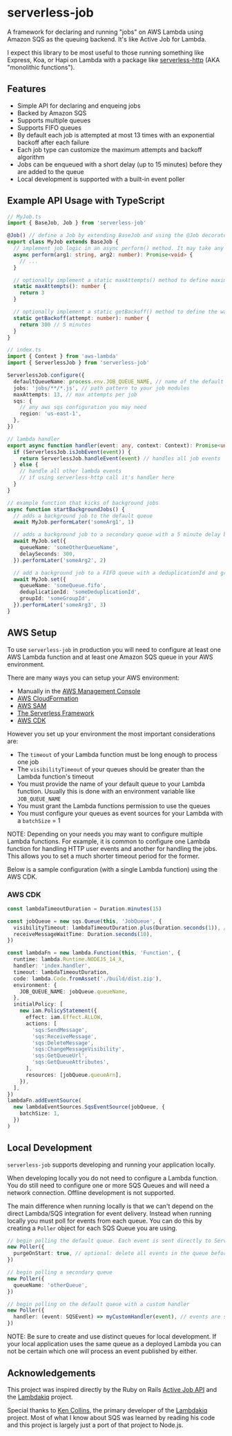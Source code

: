 # serverless-job

A framework for declaring and running "jobs" on AWS Lambda using Amazon SQS as
the queuing backend. It's like Active Job for Lambda.

I expect this library to be most useful to those running something like Express,
Koa, or Hapi on Lambda with a package like
[serverless-http](https://github.com/dougmoscrop/serverless-http) (AKA "monolithic functions").

## Features

- Simple API for declaring and enqueing jobs
- Backed by Amazon SQS
- Supports multiple queues
- Supports FIFO queues
- By default each job is attempted at most 13 times with an exponential backoff after each failure
- Each job type can customize the maximum attempts and backoff algorithm
- Jobs can be enqueued with a short delay (up to 15 minutes) before they are added to the queue
- Local development is supported with a built-in event poller

## Example API Usage with TypeScript

```typescript
// MyJob.ts
import { BaseJob, Job } from 'serverless-job'

@Job() // define a Job by extending BaseJob and using the @Job decorator
export class MyJob extends BaseJob {
  // implement job logic in an async perform() method. It may take any number of arguments but each must be serializable to JSON
  async perform(arg1: string, arg2: number): Promise<void> {
    // ...
  }

  // optionally implement a static maxAttempts() method to define maximum attempts of this job
  static maxAttempts(): number {
    return 3
  }

  // optionally implement a static getBackoff() method to define the wait time between attempt n and attempt n+1
  static getBackoff(attempt: number): number {
    return 300 // 5 minutes
  }
}
```

```typescript
// index.ts
import { Context } from 'aws-lambda'
import { ServerlessJob } from 'serverless-job'

ServerlessJob.configure({
  defaultQueueName: process.env.JOB_QUEUE_NAME, // name of the default queue
  jobs: 'jobs/**/*.js', // path pattern to your job modules
  maxAttempts: 13, // max attempts per job
  sqs: {
    // any aws sqs configuration you may need
    region: 'us-east-1',
  },
})

// lambda handler
export async function handler(event: any, context: Context): Promise<unknown> {
  if (ServerlessJob.isJobEvent(event)) {
    return ServerlessJob.handleEvent(event) // handles all job events
  } else {
    // handle all other lambda events
    // if using serverless-http call it's handler here
  }
}

// example function that kicks of background jobs
async function startBackgroundJobs() {
  // adds a background job to the default queue
  await MyJob.performLater('someArg1', 1)

  // adds a background job to a secondary queue with a 5 minute delay before it can run
  await MyJob.set({
    queueName: 'someOtherQueueName',
    delaySeconds: 300,
  }).performLater('someArg2', 2)

  // add a background job to a FIFO queue with a deduplicationId and groupId
  await MyJob.set({
    queueName: 'someQueue.fifo',
    deduplicationId: 'someDeduplicationId',
    groupId: 'someGroupId',
  }).performLater('someArg3', 3)
}
```

## AWS Setup

To use `serverless-job` in production you will need to configure at least one AWS
Lambda function and at least one Amazon SQS queue in your AWS environment.

There are many ways you can setup your AWS environment:

- Manually in the [AWS Management Console](https://aws.amazon.com/console)
- [AWS CloudFormation](https://aws.amazon.com/cloudformation)
- [AWS SAM](https://aws.amazon.com/serverless/sam)
- [The Serverless Framework](https://www.serverless.com)
- [AWS CDK](https://aws.amazon.com/cdk)

However you set up your environment the most important considerations are:

- The `timeout` of your Lambda function must be long enough to process one job
- The `visibilityTimeout` of your queues should be greater than the Lambda function's timeout
- You must provide the name of your default queue to your Lambda function. Usually this is done with an environment variable like `JOB_QUEUE_NAME`
- You must grant the Lambda functions permission to use the queues
- You must configure your queues as event sources for your Lambda with a `batchSize` = 1

NOTE: Depending on your needs you may want to configure multiple Lambda functions.
For example, it is common to configure one Lambda function for handling HTTP user
events and another for handling the jobs. This allows you to set a much shorter
timeout period for the former.

Below is a sample configuration (with a single Lambda function) using the AWS CDK.

### AWS CDK

```typescript
const lambdaTimeoutDuration = Duration.minutes(15)

const jobQueue = new sqs.Queue(this, 'JobQueue', {
  visibilityTimeout: lambdaTimeoutDuration.plus(Duration.seconds(1)), // should be greater than the lambda function's timeout
  receiveMessageWaitTime: Duration.seconds(10),
})

const lambdaFn = new lambda.Function(this, 'Function', {
  runtime: lambda.Runtime.NODEJS_14_X,
  handler: 'index.handler',
  timeout: lambdaTimeoutDuration,
  code: lambda.Code.fromAsset('./build/dist.zip'),
  environment: {
    JOB_QUEUE_NAME: jobQueue.queueName,
  },
  initialPolicy: [
    new iam.PolicyStatement({
      effect: iam.Effect.ALLOW,
      actions: [
        'sqs:SendMessage',
        'sqs:ReceiveMessage',
        'sqs:DeleteMessage',
        'sqs:ChangeMessageVisibility',
        'sqs:GetQueueUrl',
        'sqs:GetQueueAttributes',
      ],
      resources: [jobQueue.queueArn],
    }),
  ],
})
lambdaFn.addEventSource(
  new lambdaEventSources.SqsEventSource(jobQueue, {
    batchSize: 1,
  })
)
```

## Local Development

`serverless-job` supports developing and running your application locally.

When developing locally you do not need to configure a Lambda function. You do
still need to configure one or more SQS Queues and will need a network connection.
Offline development is not supported.

The main difference when running locally is that we can't depend on the direct
Lambda/SQS integration for event delivery. Instead when running locally you must
poll for events from each queue. You can do this by creating a `Poller` object for
each SQS Queue you are using.

```typescript
// begin polling the default queue. Each event is sent directly to ServerlessJob.handleEvent(event)
new Poller({
  purgeOnStart: true, // optional: delete all events in the queue before polling starts. This can be useful in development to start with a clean slate
})

// begin polling a secondary queue
new Poller({
  queueName: 'otherQueue',
})

// begin polling on the default queue with a custom handler
new Poller({
  handler: (event: SQSEvent) => myCustomHandler(event), // events are sent to myCustomHandler(event) instead of ServerlessJob.handleEvent(event)
})
```

NOTE: Be sure to create and use distinct queues for local development. If your
local application uses the same queue as a deployed Lambda you can not be certain
which one will process an event published by either.

## Acknowledgements

This project was inspired directly by the Ruby on Rails [Active Job API](https://guides.rubyonrails.org/active_job_basics.html)
and the [Lambdakiq](https://github.com/customink/lambdakiq) project.

Special thanks to [Ken Collins](https://github.com/metaskills), the primary developer of the [Lambdakiq](https://github.com/customink/lambdakiq)
project. Most of what I know about SQS was learned by reading his
code and this project is largely just a port of that project to Node.js.
